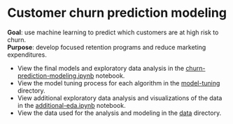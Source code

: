 # Customer churn prediction modeling

**Goal**: use machine learning to predict which customers are at high risk to churn. 
<br>**Purpose**: develop focused retention programs and reduce marketing expenditures.

* View the final models and exploratory data analysis in the [churn-prediction-modeling.ipynb](https://github.com/ayn28/churn-prediction-modeling/blob/master/churn-prediction-modeling.ipynb) notebook.
* View the model tuning process for each algorithm in the [model-tuning](https://github.com/ayn28/churn-prediction-modeling/tree/master/model-tuning) directory.
* View additional exploratory data analysis and visualizations of the data in the [additional-eda.ipynb](https://github.com/ayn28/churn-prediction-modeling/blob/master/additional-EDA.ipynb) notebook.
* View the data used for the analysis and modeling in the [data](https://github.com/ayn28/churn-prediction-modeling/tree/master/data) directory.
